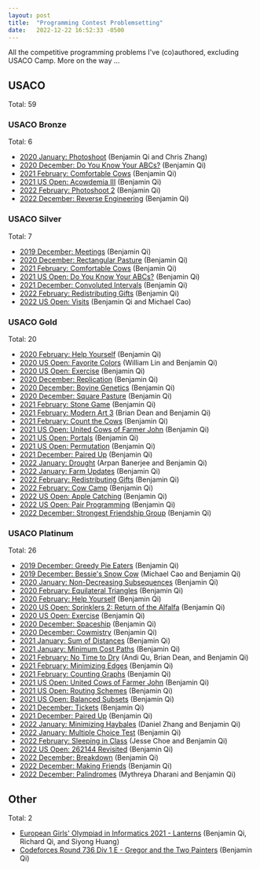 ```yaml
---
layout: post
title:  "Programming Contest Problemsetting"
date:   2022-12-22 16:52:33 -0500
---
```


All the competitive programming problems I've (co)authored, excluding USACO Camp. 
More on the way ...

## USACO
Total: 59

### USACO Bronze
Total: 6
 - [2020 January: Photoshoot](http://www.usaco.org/index.php?page=viewproblem2&cpid=988) (Benjamin Qi and Chris Zhang)
 - [2020 December: Do You Know Your ABCs?](http://www.usaco.org/index.php?page=viewproblem2&cpid=1059) (Benjamin Qi)
 - [2021 February: Comfortable Cows](http://www.usaco.org/index.php?page=viewproblem2&cpid=1108) (Benjamin Qi)
 - [2021 US Open: Acowdemia III](http://www.usaco.org/index.php?page=viewproblem2&cpid=1133) (Benjamin Qi)
 - [2022 February: Photoshoot 2](http://www.usaco.org/index.php?page=viewproblem2&cpid=1204) (Benjamin Qi)
 - [2022 December: Reverse Engineering](http://www.usaco.org/index.php?page=viewproblem2&cpid=1253) (Benjamin Qi)

### USACO Silver
Total: 7
 - [2019 December: Meetings](http://www.usaco.org/index.php?page=viewproblem2&cpid=967) (Benjamin Qi)
 - [2020 December: Rectangular Pasture](http://www.usaco.org/index.php?page=viewproblem2&cpid=1063) (Benjamin Qi)
 - [2021 February: Comfortable Cows](http://www.usaco.org/index.php?page=viewproblem2&cpid=1110) (Benjamin Qi)
 - [2021 US Open: Do You Know Your ABCs?](http://www.usaco.org/index.php?page=viewproblem2&cpid=1135) (Benjamin Qi)
 - [2021 December: Convoluted Intervals](http://www.usaco.org/index.php?page=viewproblem2&cpid=1160) (Benjamin Qi)
 - [2022 February: Redistributing Gifts](http://www.usaco.org/index.php?page=viewproblem2&cpid=1206) (Benjamin Qi)
 - [2022 US Open: Visits](http://www.usaco.org/index.php?page=viewproblem2&cpid=1230) (Benjamin Qi and Michael Cao)

### USACO Gold
Total: 20
 - [2020 February: Help Yourself](http://www.usaco.org/index.php?page=viewproblem2&cpid=1018) (Benjamin Qi)
 - [2020 US Open: Favorite Colors](http://www.usaco.org/index.php?page=viewproblem2&cpid=1042) (William Lin and Benjamin Qi)
 - [2020 US Open: Exercise](http://www.usaco.org/index.php?page=viewproblem2&cpid=1043) (Benjamin Qi)
 - [2020 December: Replication](http://www.usaco.org/index.php?page=viewproblem2&cpid=1065) (Benjamin Qi)
 - [2020 December: Bovine Genetics](http://www.usaco.org/index.php?page=viewproblem2&cpid=1066) (Benjamin Qi)
 - [2020 December: Square Pasture](http://www.usaco.org/index.php?page=viewproblem2&cpid=1067) (Benjamin Qi)
 - [2021 February: Stone Game](http://www.usaco.org/index.php?page=viewproblem2&cpid=1113) (Benjamin Qi)
 - [2021 February: Modern Art 3](http://www.usaco.org/index.php?page=viewproblem2&cpid=1114) (Brian Dean and Benjamin Qi)
 - [2021 February: Count the Cows](http://www.usaco.org/index.php?page=viewproblem2&cpid=1115) (Benjamin Qi)
 - [2021 US Open: United Cows of Farmer John](http://www.usaco.org/index.php?page=viewproblem2&cpid=1137) (Benjamin Qi)
 - [2021 US Open: Portals](http://www.usaco.org/index.php?page=viewproblem2&cpid=1138) (Benjamin Qi)
 - [2021 US Open: Permutation](http://www.usaco.org/index.php?page=viewproblem2&cpid=1139) (Benjamin Qi)
 - [2021 December: Paired Up](http://www.usaco.org/index.php?page=viewproblem2&cpid=1161) (Benjamin Qi)
 - [2022 January: Drought](http://www.usaco.org/index.php?page=viewproblem2&cpid=1185) (Arpan Banerjee and Benjamin Qi)
 - [2022 January: Farm Updates](http://www.usaco.org/index.php?page=viewproblem2&cpid=1186) (Benjamin Qi)
 - [2022 February: Redistributing Gifts](http://www.usaco.org/index.php?page=viewproblem2&cpid=1209) (Benjamin Qi)
 - [2022 February: Cow Camp](http://www.usaco.org/index.php?page=viewproblem2&cpid=1210) (Benjamin Qi)
 - [2022 US Open: Apple Catching](http://www.usaco.org/index.php?page=viewproblem2&cpid=1233) (Benjamin Qi)
 - [2022 US Open: Pair Programming](http://www.usaco.org/index.php?page=viewproblem2&cpid=1234) (Benjamin Qi)
 - [2022 December: Strongest Friendship Group](http://www.usaco.org/index.php?page=viewproblem2&cpid=1259) (Benjamin Qi)

### USACO Platinum
Total: 26
 - [2019 December: Greedy Pie Eaters](http://www.usaco.org/index.php?page=viewproblem2&cpid=972) (Benjamin Qi)
 - [2019 December: Bessie's Snow Cow](http://www.usaco.org/index.php?page=viewproblem2&cpid=973) (Michael Cao and Benjamin Qi)
 - [2020 January: Non-Decreasing Subsequences](http://www.usaco.org/index.php?page=viewproblem2&cpid=997) (Benjamin Qi)
 - [2020 February: Equilateral Triangles](http://www.usaco.org/index.php?page=viewproblem2&cpid=1021) (Benjamin Qi)
 - [2020 February: Help Yourself](http://www.usaco.org/index.php?page=viewproblem2&cpid=1022) (Benjamin Qi)
 - [2020 US Open: Sprinklers 2: Return of the Alfalfa](http://www.usaco.org/index.php?page=viewproblem2&cpid=1044) (Benjamin Qi)
 - [2020 US Open: Exercise](http://www.usaco.org/index.php?page=viewproblem2&cpid=1045) (Benjamin Qi)
 - [2020 December: Spaceship](http://www.usaco.org/index.php?page=viewproblem2&cpid=1069) (Benjamin Qi)
 - [2020 December: Cowmistry](http://www.usaco.org/index.php?page=viewproblem2&cpid=1070) (Benjamin Qi)
 - [2021 January: Sum of Distances](http://www.usaco.org/index.php?page=viewproblem2&cpid=1092) (Benjamin Qi)
 - [2021 January: Minimum Cost Paths](http://www.usaco.org/index.php?page=viewproblem2&cpid=1093) (Benjamin Qi)
 - [2021 February: No Time to Dry](http://www.usaco.org/index.php?page=viewproblem2&cpid=1116) (Andi Qu, Brian Dean, and Benjamin Qi)
 - [2021 February: Minimizing Edges](http://www.usaco.org/index.php?page=viewproblem2&cpid=1117) (Benjamin Qi)
 - [2021 February: Counting Graphs](http://www.usaco.org/index.php?page=viewproblem2&cpid=1118) (Benjamin Qi)
 - [2021 US Open: United Cows of Farmer John](http://www.usaco.org/index.php?page=viewproblem2&cpid=1140) (Benjamin Qi)
 - [2021 US Open: Routing Schemes](http://www.usaco.org/index.php?page=viewproblem2&cpid=1141) (Benjamin Qi)
 - [2021 US Open: Balanced Subsets](http://www.usaco.org/index.php?page=viewproblem2&cpid=1142) (Benjamin Qi)
 - [2021 December: Tickets](http://www.usaco.org/index.php?page=viewproblem2&cpid=1164) (Benjamin Qi)
 - [2021 December: Paired Up](http://www.usaco.org/index.php?page=viewproblem2&cpid=1165) (Benjamin Qi)
 - [2022 January: Minimizing Haybales](http://www.usaco.org/index.php?page=viewproblem2&cpid=1188) (Daniel Zhang and Benjamin Qi)
 - [2022 January: Multiple Choice Test](http://www.usaco.org/index.php?page=viewproblem2&cpid=1190) (Benjamin Qi)
 - [2022 February: Sleeping in Class](http://www.usaco.org/index.php?page=viewproblem2&cpid=1213) (Jesse Choe and Benjamin Qi)
 - [2022 US Open: 262144 Revisited](http://www.usaco.org/index.php?page=viewproblem2&cpid=1236) (Benjamin Qi)
 - [2022 December: Breakdown](http://www.usaco.org/index.php?page=viewproblem2&cpid=1260) (Benjamin Qi)
 - [2022 December: Making Friends](http://www.usaco.org/index.php?page=viewproblem2&cpid=1261) (Benjamin Qi)
 - [2022 December: Palindromes](http://www.usaco.org/index.php?page=viewproblem2&cpid=1262) (Mythreya Dharani and Benjamin Qi)

## Other
Total: 2
 - [European Girls' Olympiad in Informatics 2021 - Lanterns](https://stats.egoi.org/media/task_description/2021_lantern_en.pdf) (Benjamin Qi, Richard Qi, and Siyong Huang)
 - [Codeforces Round 736 Div 1 E - Gregor and the Two Painters](https://codeforces.com/contest/1548/problem/E) (Benjamin Qi)